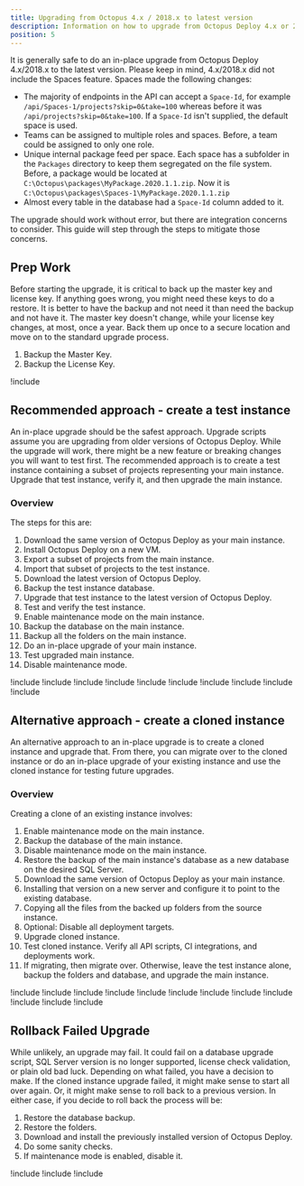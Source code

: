 ```yaml
---
title: Upgrading from Octopus 4.x / 2018.x to latest version
description: Information on how to upgrade from Octopus Deploy 4.x or 2018.x to the latest version
position: 5
---
```


It is generally safe to do an in-place upgrade from Octopus Deploy 4.x/2018.x to the latest version.  Please keep in mind, 4.x/2018.x did not include the Spaces feature. Spaces made the following changes:

- The majority of endpoints in the API can accept a `Space-Id`, for example `/api/Spaces-1/projects?skip=0&take=100` whereas before it was `/api/projects?skip=0&take=100`.  If a `Space-Id` isn't supplied, the default space is used.
- Teams can be assigned to multiple roles and spaces.  Before, a team could be assigned to only one role.
- Unique internal package feed per space.  Each space has a subfolder in the `Packages` directory to keep them segregated on the file system.  Before, a package would be located at `C:\Octopus\packages\MyPackage.2020.1.1.zip`.  Now it is `C:\Octopus\packages\Spaces-1\MyPackage.2020.1.1.zip`
- Almost every table in the database had a `Space-Id` column added to it.

The upgrade should work without error, but there are integration concerns to consider.  This guide will step through the steps to mitigate those concerns.

## Prep Work

Before starting the upgrade, it is critical to back up the master key and license key.  If anything goes wrong, you might need these keys to do a restore.  It is better to have the backup and not need it than need the backup and not have it.  The master key doesn't change, while your license key changes, at most, once a year.  Back them up once to a secure location and move on to the standard upgrade process.

1. Backup the Master Key.
1. Backup the License Key.

!include <upgrade-octopus-backup-master-key>

## Recommended approach - create a test instance

An in-place upgrade should be the safest approach.  Upgrade scripts assume you are upgrading from older versions of Octopus Deploy.  While the upgrade will work, there might be a new feature or breaking changes you will want to test first.  The recommended approach is to create a test instance containing a subset of projects representing your main instance.  Upgrade that test instance, verify it, and then upgrade the main instance.  

### Overview

The steps for this are:

1. Download the same version of Octopus Deploy as your main instance.
1. Install Octopus Deploy on a new VM.
1. Export a subset of projects from the main instance.
1. Import that subset of projects to the test instance.
1. Download the latest version of Octopus Deploy.
1. Backup the test instance database.
1. Upgrade that test instance to the latest version of Octopus Deploy.
1. Test and verify the test instance.  
1. Enable maintenance mode on the main instance.
1. Backup the database on the main instance.
1. Backup all the folders on the main instance.
1. Do an in-place upgrade of your main instance.
1. Test upgraded main instance.
1. Disable maintenance mode.

!include <upgrade-download-same-version>
!include <upgrade-install-test-version>
!include <upgrade-export-import-test-projects>
!include <upgrade-download-latest-version>
!include <upgrade-octopus-backup-database>
!include <upgrade-inplace-upgrade>
!include <upgrade-testing-upgraded-instance>
!include <upgrade-octopus-backup-database>
!include <upgrade-octopus-backup-folders>
!include <upgrade-main-instance-after-test-instance>

## Alternative approach - create a cloned instance

An alternative approach to an in-place upgrade is to create a cloned instance and upgrade that.  From there, you can migrate over to the cloned instance or do an in-place upgrade of your existing instance and use the cloned instance for testing future upgrades.  

### Overview

Creating a clone of an existing instance involves:

1. Enable maintenance mode on the main instance.
1. Backup the database of the main instance.
1. Disable maintenance mode on the main instance.
1. Restore the backup of the main instance's database as a new database on the desired SQL Server.  
1. Download the same version of Octopus Deploy as your main instance.
1. Installing that version on a new server and configure it to point to the existing database.
1. Copying all the files from the backed up folders from the source instance.
1. Optional: Disable all deployment targets.
1. Upgrade cloned instance.
1. Test cloned instance.  Verify all API scripts, CI integrations, and deployments work.
1. If migrating, then migrate over.  Otherwise, leave the test instance alone, backup the folders and database, and upgrade the main instance.

!include <upgrade-octopus-backup-database>
!include <upgrade-restore-backup>
!include <upgrade-download-same-version>
!include <upgrade-install-cloned-version>
!include <upgrade-copy-files-for-cloned-instance>
!include <upgrade-disable-targets-cloned-instance>
!include <upgrade-inplace-upgrade>
!include <upgrade-testing-upgraded-instance>
!include <upgrade-migrating-instances>
!include <upgrade-octopus-backup-folders>
!include <upgrade-main-instance-after-test-instance>
!include <upgrade-high-availability>

## Rollback Failed Upgrade

While unlikely, an upgrade may fail.  It could fail on a database upgrade script, SQL Server version is no longer supported, license check validation, or plain old bad luck.  Depending on what failed, you have a decision to make.  If the cloned instance upgrade failed, it might make sense to start all over again.  Or, it might make sense to roll back to a previous version.  In either case, if you decide to roll back the process will be:

1. Restore the database backup.
1. Restore the folders.
1. Download and install the previously installed version of Octopus Deploy.
1. Do some sanity checks.
1. If maintenance mode is enabled, disable it.

!include <upgrade-restore-backup>
!include <upgrade-rollback-folders>
!include <upgrade-find-previous-version>